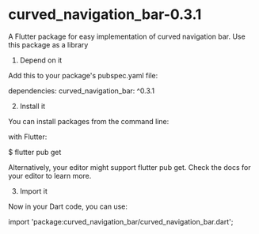 # curved_navigation_bar-0.3.1
A Flutter package for easy implementation of curved navigation bar.
Use this package as a library

1. Depend on it

Add this to your package's pubspec.yaml file:


dependencies:
  curved_navigation_bar: ^0.3.1

2. Install it

You can install packages from the command line:

with Flutter:


$ flutter pub get

Alternatively, your editor might support flutter pub get. Check the docs for your editor to learn more.

3. Import it

Now in your Dart code, you can use:


import 'package:curved_navigation_bar/curved_navigation_bar.dart';
